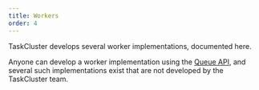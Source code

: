 ```yaml
---
title: Workers
order: 4
---
```


TaskCluster develops several worker implementations, documented here.

Anyone can develop a worker implementation using the [Queue API](/reference/platform/queue/references/api), and several such implementations exist that are not developed by the TaskCluster team.
